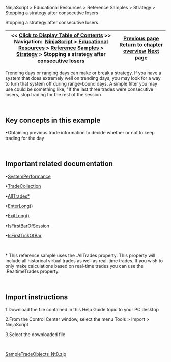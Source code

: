 ﻿


NinjaScript \> Educational Resources \> Reference Samples \> Strategy \> Stopping a strategy after consecutive losers






















Stopping a strategy after consecutive losers







| \<\< [Click to Display Table of Contents](stopping_a_strategy_after_cons.md) \>\> **Navigation:**     [NinjaScript](ninjascript.md) \> [Educational Resources](educational_resources.md) \> [Reference Samples](reference_samples.md) \> [Strategy](strategy2.md) \> Stopping a strategy after consecutive losers | [Previous page](separating_logic_to_either_cal.md) [Return to chapter overview](strategy2.md) [Next page](trading_crossovers.md) |
| --- | --- |











Trending days or ranging days can make or break a strategy. If you have a system that does extremely well on trending days, you may look for a way to turn that system off during range\-bound days. A simple filter you may use could be something like, "If the last three trades were consecutive losers, stop trading for the rest of the session


 


## Key concepts in this example


•Obtaining previous trade information to decide whether or not to keep trading for the day

 


## Important related documentation


•[SystemPerformance](systemperformance.md)

•[TradeCollection](tradecollection.md)

•[AllTrades\*](alltrades.md)

•[EnterLong()](enterlong.md)

•[ExitLong()](exitlong.md)

•[IsFirstBarOfSession](isfirstbarofsession.md)

•[IsFirstTickOfBar](isfirsttickofbar.md)

 


\* This reference sample uses the .AllTrades property. This property will include all historical virtual trades as well as real\-time trades. If you wish to only make calculations based on real\-time trades you can use the .RealtimeTrades property.


 


## Import instructions


1\.Download the file contained in this Help Guide topic to your PC desktop

2\.From the Control Center window, select the menu Tools \> Import \> NinjaScript

3\.Select the downloaded file

 


[SampleTradeObjects\_Nt8\.zip](https://ninjatrader.com/support/helpGuides/nt8/samples/SampleTradeObjects_Nt8.zip)








